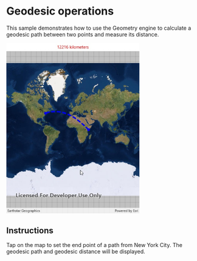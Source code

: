 # Geodesic operations

This sample demonstrates how to use the Geometry engine to calculate a geodesic path between two points and measure its distance.

<img src="GeodesicOperations.jpg" width="350"/>

## Instructions

Tap on the map to set the end point of a path from New York City. The geodesic path and geodesic distance will be displayed.
